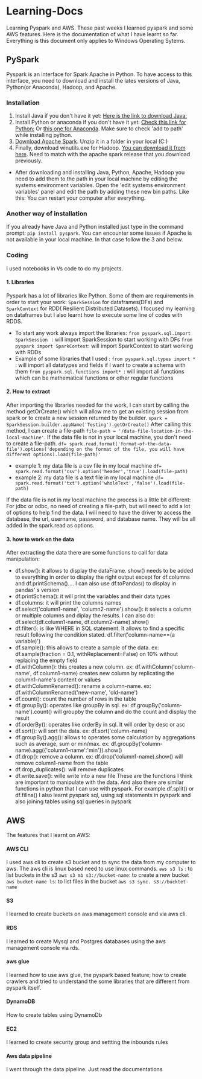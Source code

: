 # Learning-Docs
Learning Pyspark and AWS. These past weeks I learned pyspark and some AWS features. Here is the documentation of what I have learnt so far. Everything is this document only applies to Windows Operating Sytems.

## PySpark 
Pyspark is an interface for Spark Apache in Python. To have access to this interface, you need to download and install the lates versions of Java, Python(or Anaconda), Hadoop, and Apache. 
### Installation
1. Install Java if you don't have it yet:
[Here is the link to download Java:](https://www.java.com/download/ie_manual.jsp)
2. Install Python or anaconda if you don't have it yet:
[Check this link for Python:](https://www.python.org/downloads/) Or [this one for Anaconda](https://www.anaconda.com/products/individual).
Make sure to check 'add to path' while installing python. 
3. [Download Apache Spark](http://spark.apache.org/downloads.html). Unzip it in a folder in your local (C:)
4. Finally, download winutils.exe for Hadoop. [You can download it from here](https://github.com/cdarlint/winutils). Need to match with the apache spark release that you download previously. 
- After downloading and installing Java, Python, Apache, Hadoop you need to add them to the path in your local machine by editing the systems environment variables. 
Open the 'edit systems environment variables' panel and edit the path by adding these new bin paths. Like this: 
You can restart your computer after everything. 

### Another way of installation
If you already have Java and Python installed just type in the command prompt: `pip install pyspark`. You can encounter some issues if Apache is not available in your local machine. In that case follow the 3 and below. 

### Coding
I used notebooks in Vs code to do my projects. 
#### 1. Libraries 
Pyspark has a lot of libraries like Python. Some of them are requirements in order to start your work: `SparkSession` for dataframes(DFs) and `SparkContext` for RDD( Resilient Distributed Datasets). I focused my learning on dataframes but I also learnt how to execute some line of codes with RDDS. 
- To start any work always import the libraries: 
`from pyspark.sql.import SparkSession ` : will import SparkSession to start working with DFs
`from pyspark import SparkContext`: will import SparkContext to start working with RDDs
- Example of some libraries that I used :
 `from pyspark.sql.types import * `: will import all datatypes and fields if I want to create a schema with them
`from pyspark.sql.functions import* `: will import all functions which can be mathematical functions or other regular functions

#### 2. How to extract 
After importing the libraries needed for the work, I can start by calling the method getOrCreate() which will allow me to get an existing session from spark or to create a new session returned by the builder. 
`spark = SparkSession.builder.appName('Testing').getOrCreate()`
After calling this method, I can create a file-path
`file-path = '/data-file-location-in-the-local-machine'`. If the data file is not in your local machine, you don't need to create a file-path. 
`df= spark.read.format('format-of-the-data-file').options('depending on the format of the file, you will have different options).load(file-path)'`
- example 1: my data file is a csv file in my local machine
`df= spark.read.format('csv').option('header','true').load(file-path)`
- example 2: my data file is a text file in my local machine
`df= spark.read.format('txt').option('wholeText','false').load(file-path)`

If the data file is not in my local machine the process is a little bit different: For jdbc or odbc, no need of creating a file-path, but will need to add a lot of options to help find the data. I will need to have the driver to access the database, the url, username, password, and database name. They will be all added in the spark.read as options. 

#### 3. how to work on the data
After extracting the data there are some functions to call for data manipulation: 
- df.show(): it allows to display the dataFrame. show() needs to be added to everything in order to display the right output except for df.columns and df.printSchema().... I can also use df.toPandas() to display in pandas' s version
- df.printSchema(): it will print the variables and their data types
- df.columns: it will print the columns names
- df.select('column1-name', 'column2-name').show(): it selects a column or multiple columns and diplay the results. I can also do: df.select(df.column1-name, df.column2-name).show() 
- df.filter(): is like WHERE in SQL statement. It allows to find a specific result following the condition stated. df.filter('column-name==(a variable)')
- df.sample(): this allows to create a sample of the data. ex: df.sample(fraction = 0.1, withReplacement=False) on 10% without replacing the empty field
- df.withColumn(): this creates a new column. ex: df.withColumn('column-name', df.column1-name) creates new column by replicating the column1-name's content or values
- df.withColumnRenamed(): rename a column-name. ex: df.withColumnRenamed('new-name', 'old-name')
- df.count(): count the number of rows in the table
- df.groupBy(): operates like groupBy in sql. ex: df.groupBy('column-name').count() will groupby the column and do the count and display the result
- df.orderBy(): operates like orderBy in sql. It will order by desc or asc
- df.sort(): will sort the data. ex: df.sort('column-name)
- df.groupBy().agg(): allows to operates some calculation by aggregations such as average, sum or min/max. ex: df.groupBy('column-name).agg({'column1-name':'min'}).show()
- df.drop(): remove a column. ex: df.drop('column1-name).show() will remove column1-name from the table
- df.drop_duplicates(): will remove duplicates
- df.write.save(): wille write into a new file 
These are the functions I think are important to manipulate with the data. And also there are similar functions in python that I can use with pyspark. For example df.split() or df.fillna()
I also learnt pyspark sql, using sql statements in pyspark and also joining tables using sql queries in pyspark

## AWS
The features that I learnt on AWS: 

#### AWS CLI
I used aws cli to create s3 bucket and to sync the data from my computer to aws. The aws cli is linux based need to use linux commands.
`aws s3 ls` : to list buckets in the s3
`aws s3 mb s3://bucket-name`: to create a new bucket
`aws bucket-name ls`: to list files in the bucket
`aws s3 sync. s3://bucktet-name`

#### S3
I learned to create buckets on aws management console and via aws cli. 

#### RDS
I learned to create Mysql and Postgres databases using the aws management console via rds.

#### aws glue
I learned how to use aws glue, the pyspark based feature; how to create crawlers and tried to understand the some libraries that are different from pyspark itself.

#### DynamoDB
How to create tables using DynamoDb
#### EC2
I learned to create security group and settting the inbounds rules
#### Aws data pipeline
I went through the data pipeline. Just read the documentations
